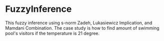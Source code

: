 # FuzzyInference
This fuzzy inference using s-norm Zadeh, Lukasiewicz Implication, and Mamdani Combination. The case study is how to find amount of swimming pool's visitors if the temperature is 21 degree. 
